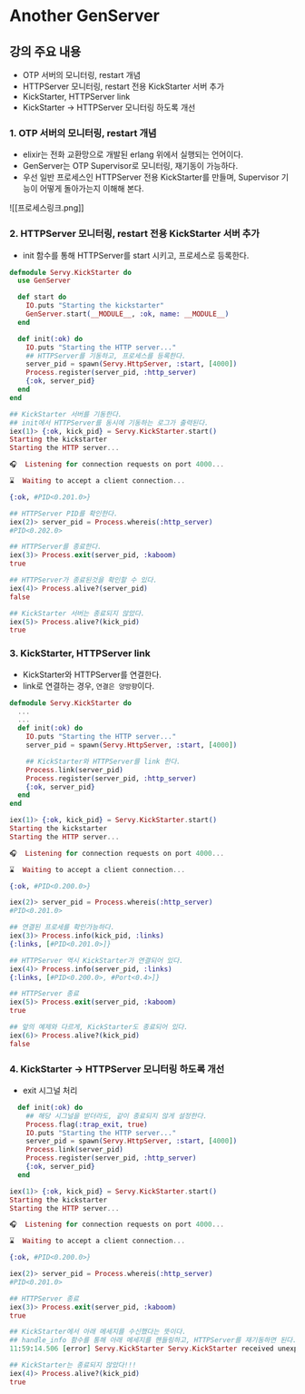 # Another GenServer

## 강의 주요 내용

* OTP 서버의 모니터링, restart 개념
* HTTPServer 모니터링, restart 전용 KickStarter 서버 추가
* KickStarter, HTTPServer link
* KickStarter -> HTTPServer 모니터링 하도록 개선

### 1. OTP 서버의 모니터링, restart 개념

* elixir는 전화 교환망으로 개발된 erlang 위에서 실행되는 언어이다.
* GenServer는 OTP Supervisor로 모니터링, 재기동이 가능하다.
* 우선 일반 프로세스인 HTTPServer 전용 KickStarter를 만들며, Supervisor 기능이 어떻게 돌아가는지 이해해 본다.

![[프로세스링크.png]]

### 2. HTTPServer 모니터링, restart 전용 KickStarter 서버 추가

* init 함수를 통해 HTTPServer를 start 시키고, 프로세스로 등록한다.
```elixir
defmodule Servy.KickStarter do
  use GenServer  

  def start do
    IO.puts "Starting the kickstarter"
    GenServer.start(__MODULE__, :ok, name: __MODULE__)
  end  

  def init(:ok) do
    IO.puts "Starting the HTTP server..."
    ## HTTPServer를 기동하고, 프로세스를 등록한다.
    server_pid = spawn(Servy.HttpServer, :start, [4000])
    Process.register(server_pid, :http_server)
    {:ok, server_pid}
  end
end
```


```elixir
## KickStarter 서버를 기동한다.
## init에서 HTTPServer를 동시에 기동하는 로그가 출력된다.
iex(1)> {:ok, kick_pid} = Servy.KickStarter.start()
Starting the kickstarter
Starting the HTTP server...

🎧  Listening for connection requests on port 4000...

⌛️  Waiting to accept a client connection...

{:ok, #PID<0.201.0>}

## HTTPServer PID를 확인한다.
iex(2)> server_pid = Process.whereis(:http_server)
#PID<0.202.0>

## HTTPServer를 종료한다.
iex(3)> Process.exit(server_pid, :kaboom)
true

## HTTPServer가 종료된것을 확인할 수 있다.
iex(4)> Process.alive?(server_pid)
false

## KickStarter 서버는 종료되지 않았다.
iex(5)> Process.alive?(kick_pid)
true
```

### 3. KickStarter, HTTPServer link

* KickStarter와 HTTPServer를 연결한다.
* link로 연결하는 경우, `연결은 양방향`이다.
```elixir
defmodule Servy.KickStarter do
  ...
  ...
  def init(:ok) do
    IO.puts "Starting the HTTP server..."
    server_pid = spawn(Servy.HttpServer, :start, [4000])

    ## KickStarter와 HTTPServer를 link 한다.
    Process.link(server_pid)
    Process.register(server_pid, :http_server)
    {:ok, server_pid}
  end
end
```

```elixir
iex(1)> {:ok, kick_pid} = Servy.KickStarter.start()
Starting the kickstarter
Starting the HTTP server...

🎧  Listening for connection requests on port 4000...

⌛️  Waiting to accept a client connection...

{:ok, #PID<0.200.0>}

iex(2)> server_pid = Process.whereis(:http_server)
#PID<0.201.0>

## 연결된 프로세를 확인가능하다.
iex(3)> Process.info(kick_pid, :links)
{:links, [#PID<0.201.0>]}

## HTTPServer 역시 KickStarter가 연결되어 있다.
iex(4)> Process.info(server_pid, :links)
{:links, [#PID<0.200.0>, #Port<0.4>]}

## HTTPServer 종료
iex(5)> Process.exit(server_pid, :kaboom)
true

## 앞의 예제와 다르게, KickStarter도 종료되어 있다.
iex(6)> Process.alive?(kick_pid)
false
```

### 4. KickStarter -> HTTPServer 모니터링 하도록 개선

* exit 시그널 처리
```elixir
  def init(:ok) do
    ## 해당 시그널을 받더라도, 같이 종료되지 않게 설정한다.
    Process.flag(:trap_exit, true)
    IO.puts "Starting the HTTP server..."
    server_pid = spawn(Servy.HttpServer, :start, [4000])
    Process.link(server_pid)
    Process.register(server_pid, :http_server)
    {:ok, server_pid}
  end
```

```elixir
iex(1)> {:ok, kick_pid} = Servy.KickStarter.start()
Starting the kickstarter
Starting the HTTP server...

🎧  Listening for connection requests on port 4000...

⌛️  Waiting to accept a client connection...

{:ok, #PID<0.200.0>}

iex(2)> server_pid = Process.whereis(:http_server)
#PID<0.201.0>

## HTTPServer 종료
iex(3)> Process.exit(server_pid, :kaboom)
true

## KickStarter에서 아래 메세지를 수신했다는 뜻이다.
## handle_info 함수를 통해 아래 메세지를 핸들링하고, HTTPServer를 재기동하면 된다.
11:59:14.506 [error] Servy.KickStarter Servy.KickStarter received unexpected message in handle_info/2: {:EXIT, #PID<0.201.0>, :kaboom}

## KickStarter는 종료되지 않았다!!!
iex(4)> Process.alive?(kick_pid)
true
```